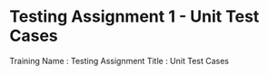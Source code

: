 # Testing Assignment 1 - Unit Test Cases

Training Name : Testing
Assignment Title : Unit Test Cases
